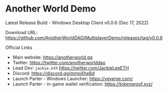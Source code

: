 Another World Demo
===
Latest Release Build - Windows Desktop Client v0.0.6 (Dec 17, 2022)

Download URL: https://github.com/AnotherWorldDAO/MultiplayerDemo/releases/tag/v0.0.6

Official Links
- Main website: https://anotherworld.gg
- Twitter: https://twitter.com/anotherworlddao
- Lead Dev: `jackie.eth` https://twitter.com/JackieLeeETH
- Discord: https://discord.gg/mmpXheBd
- Launch Parter - Windows Launcher: https://veverse.com/
- Launch Parter - in-game wallet verification: https://tokenproof.xyz/
